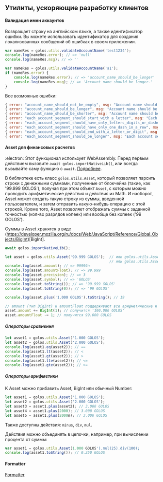 ## Утилиты, ускоряющие разработку клиентов

#### Валидация имен аккаунтов
Возвращает строку на английском языке, а также идентификатор ошибки. Вы можете использовать идентификатор для создания локализованных сообщений об ошибках в своем приложении.
```js
var nameRes = golos.utils.validateAccountName('test1234');
console.log(nameRes.error); // => 'null'
console.log(nameRes.msg); // => ''

var nameRes = golos.utils.validateAccountName('a1');
if (nameRes.error) {
    console.log(nameRes.error); // => 'account_name_should_be_longer'
    console.log(nameRes.msg); // => 'Account name should be longer.'
}
```
Все возможные ошибки:
```js
{ error: "account_name_should_not_be_empty", msg: "Account name should not be empty." }
{ error: "account_name_should_be_longer", msg: "Account name should be longer." }
{ error: "account_name_should_be_shorter", msg: "Account name should be shorter." }
{ error: "each_account_segment_should_start_with_a_letter", msg: "Each account segment should start with a letter." }
{ error: "each_account_segment_should_have_only_letters_digits_or_dashes", msg: "Each account segment should have only letters, digits, or dashes." }
{ error: "each_account_segment_should_have_only_one_dash_in_a_row", msg: "Each account segment should have only one dash in a row." }
{ error: "each_account_segment_should_end_with_a_letter_or_digit", msg: "Each account segment should end with a letter or digit." }
{ error: "each_account_segment_should_be_longer", msg: "Each account segment should be longer" }
```

#### Asset для финансовых расчетов
:electron: Этот функционал использует WebAssembly. Перед первым действием вызовите `await golos.importNativeLib()`, или всегда вызывайте саму функцию с `await`. [Подробнее](./wasm.md).

В библиотеке есть класс `golos.utils.Asset`, который позволяет парсить строки с денежными суммами, полученные от блокчейна (такие, как '99.999 GOLOS'), получая при этом объект `Asset`, с которым можно проводить арифметические действия и действия из Math. И наоборот, Asset может создать такую строку из суммы, введенной пользователем, и затем отправить какую-нибудь операцию с этой строкой. Кроме того, Asset позволяет отображать суммы с заданной точностью (кол-во разрядов копеек) или вообще без копеек ('99 GOLOS'). 

Суммы в Asset хранятся в виде (https://developer.mozilla.org/ru/docs/Web/JavaScript/Reference/Global_Objects/BigInt)[BigInt].

```js
await golos.importNativeLib();

let asset = golos.utils.Asset('99.999 GOLOS');  // или golos.utils.Asset(99999, 3, 'GOLOS')
                                                // или golos.utils.Asset(99999n, 3, 'GOLOS')
console.log(asset.amount); // => 99999n
console.log(asset.amountFloat); // => 99.999
console.log(asset.precision); // => 3
console.log(asset.symbol); // => 'GOLOS'
console.log(asset.toString()); // => '99.999 GOLOS'
console.log(asset.toString(0)); // => '99 GOLOS'

console.log(asset.plus('1.000 GOLOS').toString(); // 19

// amount (тип BigInt) и amountFloat поддерживают все арифметические и Math.* действия
asset.amount += BigInt(1); // получится '100.000 GOLOS'
asset.amountFloat -= 1; // получится 99.000 GOLOS
```

##### Операторы сравнения

```js
let asset1 = golos.utils.Asset('1.000 GOLOS');
let asset2 = golos.utils.Asset('2.000 GOLOS');
console.log(asset1.eq(asset2)); // ==
console.log(asset1.lt(asset2)); // <
console.log(asset1.gt(asset2)); // >
console.log(asset1.lte(asset2)); // <=
console.log(asset1.gte(asset2)); // >=
```

##### Операторы арифметики

К Asset можно прибавить Asset, BigInt или обычный Number:

```js
let asset1 = golos.utils.Asset('1.000 GOLOS');
let asset2 = golos.utils.Asset('2.000 GOLOS');
let asset3 = asset1.plus(asset2); // 3.000 GOLOS
let asset4 = asset1.plus(2000); // 3.000 GOLOS
let asset5 = asset1.plus(2000n); // 3.000 GOLOS
````

Также доступны действия: `minus`, `div`, `mul`.

Действия можно объединять в цепочки, например, при вычислении процента от суммы:

```js
var asset1 = golos.utils.Asset(1.000 GOLOS').mul(25).div(100);
console.log(asset1.toString()); // 0.250 GOLOS
```

#### Formatter

[Formatter](./formatter.md)

